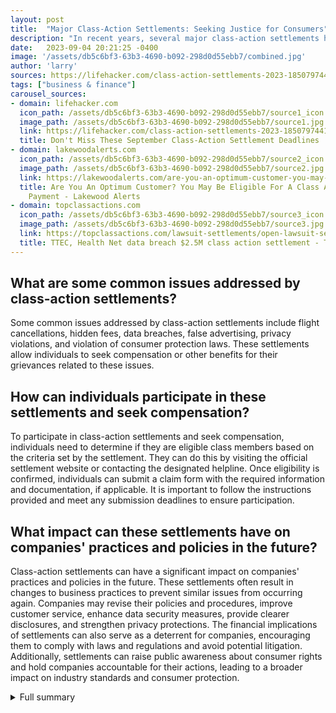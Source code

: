```yaml
---
layout: post
title:  "Major Class-Action Settlements: Seeking Justice for Consumers"
description: "In recent years, several major class-action settlements have allowed affected individuals to seek compensation or other benefits for their grievances related to flight cancellations, hidden fees, data breaches, false advertising, and privacy violations. Let's take a closer look at some of the most significant settlements that have recently been announced."
date:   2023-09-04 20:21:25 -0400
image: '/assets/db5c6bf3-63b3-4690-b092-298d0d55ebb7/combined.jpg'
author: 'larry'
sources: https://lifehacker.com/class-action-settlements-2023-1850797441?utm_source=regular https://airlineticketsettlement.com/ https://lakewoodalerts.com/are-you-an-optimum-customer-you-may-be-eligible-for-a-class-action-lawsuit-payment/ https://topclassactions.com/lawsuit-settlements/open-lawsuit-settlements/ttec-health-net-data-breach-2-5m-class-action-settlement/ https://www.privacybreachsettlement.com/ https://openclassactions.com/settlements/tgi-fridays-class-action.php https://www.al.com/news/2023/08/bought-a-dole-fruit-cup-you-could-be-eligible-for-part-of-cash-settlement.html https://www.nbcchicago.com/news/local/illinois-instagram-settlement-class-action-lawsuit-who-is-included-payout-file-claim/3188964/ https://www.audiophilesettlement.com/
tags: ["business & finance"]
carousel_sources:
- domain: lifehacker.com
  icon_path: /assets/db5c6bf3-63b3-4690-b092-298d0d55ebb7/source1_icon.jpg
  image_path: /assets/db5c6bf3-63b3-4690-b092-298d0d55ebb7/source1.jpg
  link: https://lifehacker.com/class-action-settlements-2023-1850797441?utm_source=regular
  title: Don't Miss These September Class-Action Settlement Deadlines
- domain: lakewoodalerts.com
  icon_path: /assets/db5c6bf3-63b3-4690-b092-298d0d55ebb7/source2_icon.jpg
  image_path: /assets/db5c6bf3-63b3-4690-b092-298d0d55ebb7/source2.jpg
  link: https://lakewoodalerts.com/are-you-an-optimum-customer-you-may-be-eligible-for-a-class-action-lawsuit-payment/
  title: Are You An Optimum Customer? You May Be Eligible For A Class Action Lawsuit
    Payment - Lakewood Alerts
- domain: topclassactions.com
  icon_path: /assets/db5c6bf3-63b3-4690-b092-298d0d55ebb7/source3_icon.jpg
  image_path: /assets/db5c6bf3-63b3-4690-b092-298d0d55ebb7/source3.jpg
  link: https://topclassactions.com/lawsuit-settlements/open-lawsuit-settlements/ttec-health-net-data-breach-2-5m-class-action-settlement/
  title: TTEC, Health Net data breach $2.5M class action settlement - Top Class Actions
---
```


## What are some common issues addressed by class-action settlements?
Some common issues addressed by class-action settlements include flight cancellations, hidden fees, data breaches, false advertising, privacy violations, and violation of consumer protection laws. These settlements allow individuals to seek compensation or other benefits for their grievances related to these issues.

## How can individuals participate in these settlements and seek compensation?
To participate in class-action settlements and seek compensation, individuals need to determine if they are eligible class members based on the criteria set by the settlement. They can do this by visiting the official settlement website or contacting the designated helpline. Once eligibility is confirmed, individuals can submit a claim form with the required information and documentation, if applicable. It is important to follow the instructions provided and meet any submission deadlines to ensure participation.

## What impact can these settlements have on companies' practices and policies in the future?
Class-action settlements can have a significant impact on companies' practices and policies in the future. These settlements often result in changes to business practices to prevent similar issues from occurring again. Companies may revise their policies and procedures, improve customer service, enhance data security measures, provide clearer disclosures, and strengthen privacy protections. The financial implications of settlements can also serve as a deterrent for companies, encouraging them to comply with laws and regulations and avoid potential litigation. Additionally, settlements can raise public awareness about consumer rights and hold companies accountable for their actions, leading to a broader impact on industry standards and consumer protection.


<details>
        <summary>Full summary</summary>
<p>In recent years, several major class-action settlements have grabbed headlines, addressing a range of issues such as flight cancellations, hidden fees, data breaches, false advertising, and privacy violations. These settlements have allowed affected individuals to seek compensation or other benefits for their grievances. Let's take a closer look at some of the most significant settlements that have recently been announced.\n\n</p>
<p><strong>Delta Airlines Settlement</strong>\n\n
A settlement has been reached in a class-action lawsuit filed against Delta Air Lines, Inc. The lawsuit alleged that Delta breached its contracts of carriage with ticketholders by refusing requests for refunds and instead providing credits for future travel on the airline for flights Delta cancelled in the wake of the COVID-19 pandemic. While Delta denies all allegations, the airline has agreed to settle the lawsuit to avoid further litigation. The Court has granted preliminary approval of the settlement, and eligible individuals can submit a claim form to request a cash settlement payment or a credit settlement payment.\n\n</p>
<p><strong>Optimum and Suddenlink Settlement</strong>\n\n
Altice USA, Inc., the parent company of Optimum and Suddenlink, has been involved in a class-action lawsuit alleging violations of state consumer protection laws. The lawsuit claimed that Altice advertised a flat monthly rate but charged additional fees, inadequately disclosed those fees, and improperly raised customers' rates. As a result, Altice has agreed to a settlement valued up to $15,000,000. Class members who subscribed to Optimum or Suddenlink between July 27, 2018, and May 5, 2023, and paid network fees and/or TV fees may be eligible for cash payments based on the type of fees paid and their current/former customer status.\n\n</p>
<p><strong>TTEC Services Corp. and Health Net Settlement</strong>\n\n
TTEC Services Corp. and Health Net have agreed to pay $2.5 million to resolve claims related to a 2021 data breach. The settlement benefits consumers whose protected health information and/or personal identifying information was stored by TTEC and who were affected by the breach. Class members can receive a basic payment, with Californian subclass members eligible for an additional payment. Those who experienced data breach-related losses or expenses can seek up to $5,000 in additional reimbursement. In addition, all class members are eligible for 36 months of free identity theft protection services.\n\n</p>
<p><strong>Hometrust Mortgage Cyberattack Settlement</strong>\n\n
Hometrust Mortgage experienced a cyberattack on its computer systems, resulting in unauthorized access to personal information. Following the incident, the company has extended an invitation to settlement class members to participate. The settlement is not an admission of wrongdoing by Hometrust. Individuals affected by the cyberattack should stay informed about the claims process and any updates regarding the settlement.\n\n</p>
<p><strong>Inventure Foods (TGI Friday's) Settlement</strong>\n\n
A class-action lawsuit was filed against Dole Packaged Foods, alleging that the company falsely advertised various Dole Fruit Cup varieties as being packaged in 100% fruit juice. As part of the settlement, Dole has agreed to remove the '100% fruit juice' language and disclose additional ingredients. Customers with proof of purchase can receive up to $18 per household, while those without proof of purchase can still receive up to $9 per household. Claim submissions need to be completed by September 25 at 11:59 p.m. ET.\n\n</p>
<p><strong>Instagram Settlement</strong>\n\n
Instagram owner Meta has agreed to a $68 million class-action settlement for users in Illinois. The settlement resolves allegations of a violation of Illinois' Biometric Privacy Act. Eligible users who used Instagram in Illinois between August 10, 2015, and August 16, 2023, have the opportunity to file a claim for compensation. The settlement fund has been established at $68.5 million, and users must submit a valid claim form by September 27, 2023, to be considered for payment.\n\n</p>
<p><strong>Music Direct Settlement</strong>\n\n
A settlement has been reached in a legal case involving Music Direct. Further details and information about the settlement and claims process can be found on the official settlement website or by contacting the designated helpline. Claim submissions, objections, and requests for exclusion must be submitted by the specified deadlines.\n\n</p>
<p>In conclusion, these class-action settlements represent a significant development in addressing various issues faced by consumers. Whether it's obtaining compensation for flight cancellations, securing refunds for hidden fees, seeking redress for data breaches, or holding companies accountable for false advertising and privacy violations, these settlements provide individuals with a means to obtain justice. It is essential for affected individuals to stay informed about their rights and follow the appropriate steps to participate in these settlements. By doing so, they can potentially receive compensation or other benefits as a result of these legal actions.\n\n</p>
<p>For further information and frequently asked questions, please visit the respective settlement websites provided or contact the designated helpline numbers.</p>
</details>